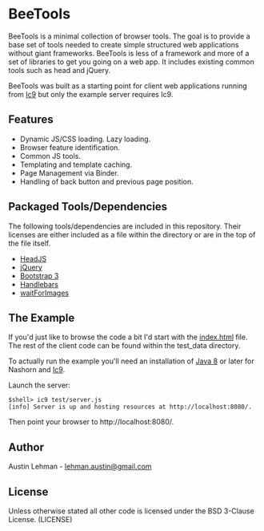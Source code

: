 # BeeTools
BeeTools is a minimal collection of browser tools. The goal is to provide a
base set of tools needed to create simple structured web applications without
giant frameworks. BeeTools is less of a framework and more of a set of libraries
to get you going on a web app. It includes existing common tools such as head
and jQuery.

BeeTools was built as a starting point for client web applications running
from [Ic9](https://github.com/ic9/ic9) but only the example server requires Ic9.

## Features
* Dynamic JS/CSS loading. Lazy loading.
* Browser feature identification.
* Common JS tools.
* Templating and template caching.
* Page Management via Binder.
* Handling of back button and previous page position.

## Packaged Tools/Dependencies
The following tools/dependencies are included in this repository. Their licenses
are either included as a file within the directory or are in the top of the
file itself.

* [HeadJS](http://headjs.com/)
* [jQuery](https://jquery.com/)
* [Bootstrap 3](http://getbootstrap.com/)
* [Handlebars](http://handlebarsjs.com/)
* [waitForImages](https://github.com/alexanderdickson/waitForImages)

## The Example
If you'd just like to browse the code a bit I'd start with the
[index.html](https://github.com/rsv-code/beeTools/blob/master/public_html/index.html)  file. The rest of the client code can be found within the test_data directory.

To actually run the example you'll need an installation of [Java 8](http://www.oracle.com/technetwork/java/javase/downloads/jdk8-downloads-2133151.html)
or later for Nashorn and [Ic9](https://github.com/ic9/ic9).

Launch the server:
```
$shell> ic9 test/server.js
[info] Server is up and hosting resources at http://localhost:8080/.
```

Then point your browser to http://localhost:8080/.


## Author
Austin Lehman - [lehman.austin@gmail.com](mailto:lehman.austin@gmail.com)

## License
Unless otherwise stated all other code is licensed under the BSD 3-Clause License. (LICENSE)
